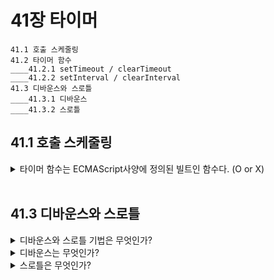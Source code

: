 # 41장 타이머

```
41.1 호출 스케줄링
41.2 타이머 함수
____41.2.1 setTimeout / clearTimeout
____41.2.2 setInterval / clearInterval
41.3 디바운스와 스로틀
____41.3.1 디바운스
____41.3.2 스로틀
```

## 41.1 호출 스케줄링

<details>
  <summary>타이머 함수는 ECMAScript사양에 정의된 빌트인 함수다. (O or X)</summary>
  
  X => 타이머 함수는 ECMAScript사양에 정의된 빌트인 함수가 아니라, 호스트 함수이다. 즉, 브라우저 환경과 nodeJS환경에서 모두 전역 객체의 메서드로서 타이머 함수를 제공한다.
</details>
<br/>

## 41.3 디바운스와 스로틀

<details>
  <summary>디바운스와 스로틀 기법은 무엇인가?</summary>
  
  디바운스와 스로틀은 짧은 시간 간격으로 연속해서 발생하는 이벤트를 그룹화해서 과도한 이벤트 핸들러의 호출을 방지하는 프로그래밍이다.
</details>

<details>
  <summary>디바운스는 무엇인가?</summary>
  
  디바운스는 짧은 시간 간격으로 이벤트가 연속으로 발생하면, 이벤트 핸들러를 호출하지 않다가 일정 시간이 경과한 이후에 이벤트 핸들러가 한 번만 호출되도록 한다. 입력 필드 자동완성 ui구현, 버튼 중복 클릭 방지 등에 사용된다.
</details>
<details>
  <summary>스로틀은 무엇인가?</summary>
  
  스로틀은 짧은 시간 간격으로 이벤트가 연속으로 발생하면, 일정 시간 간격으로 이벤트 핸들러가 호출되도록 호출 주기를 만든다. scroll이벤트 처리나 무한 스크롤 ui구현 등에 사용된다.
</details>
